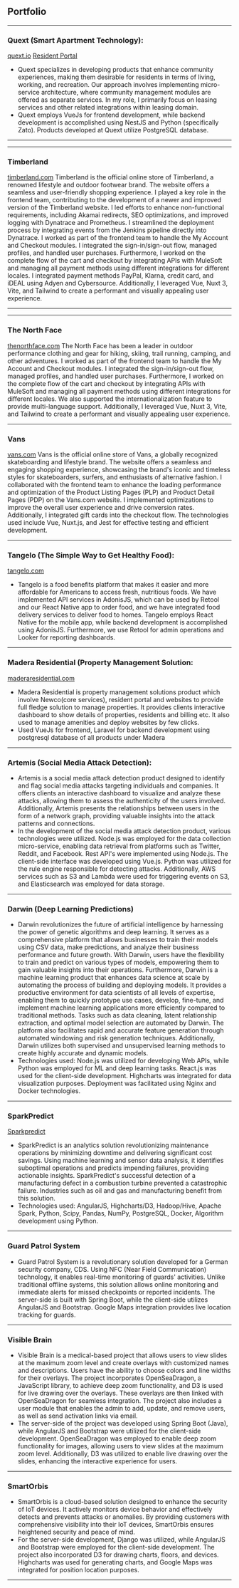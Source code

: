 ## Portfolio

---
### Quext (Smart Apartment Technology):
[quext.io](https://quext.io/) [Resident Portal](https://resident.quext.io/)
- Quext specializes in developing products that enhance community experiences, making them desirable for residents in terms of living, working, and recreation. Our approach involves implementing micro-service architecture, where community management modules are offered as separate services. In my role, I primarily focus on leasing services and other related integrations within leasing domain.
- Quext employs VueJs for frontend development, while backend development is accomplished using NestJS and Python (specifically Zato). Products developed at Quext utilize PostgreSQL database.

---
---
### Timberland
[timberland.com](https://timberland.com)
Timberland is the official online store of Timberland, a renowned lifestyle and outdoor footwear brand. The website offers a seamless and user-friendly shopping experience. I played a key role in the frontend team, contributing to the development of a newer and improved version of the Timberland website. I led efforts to enhance non-functional requirements, including Akamai redirects, SEO optimizations, and improved logging with Dynatrace and Prometheus. I streamlined the deployment process by integrating events from the Jenkins pipeline directly into Dynatrace. I worked as part of the frontend team to handle the My Account and Checkout modules. I integrated the sign-in/sign-out flow, managed profiles, and handled user purchases. Furthermore, I worked on the complete flow of the cart and checkout by integrating APIs with MuleSoft and managing all payment methods using different integrations for different locales. I integrated payment methods PayPal, Klarna, credit card, and iDEAL using Adyen and Cybersource. Additionally, I leveraged Vue, Nuxt 3, Vite, and Tailwind to create a performant and visually appealing user experience.

---
---
### The North Face
[thenorthface.com](https://thenorthface.com)
The North Face has been a leader in outdoor performance clothing and gear for hiking, skiing, trail running, camping, and other adventures. I worked as part of the frontend team to handle the My Account and Checkout modules. I integrated the sign-in/sign-out flow, managed profiles, and handled user purchases. Furthermore, I worked on the complete flow of the cart and checkout by integrating APIs with MuleSoft and managing all payment methods using different integrations for different locales. We also supported the internationalization feature to provide multi-language support. Additionally, I leveraged Vue, Nuxt 3, Vite, and Tailwind to create a performant and visually appealing user experience.

---
### Vans
[vans.com](https://vans.com)
Vans is the official online store of Vans, a globally recognized skateboarding and lifestyle brand. The website offers a seamless and engaging shopping experience, showcasing the brand's iconic and timeless styles for skateboarders, surfers, and enthusiasts of alternative fashion. I collaborated with the frontend team to enhance the loading performance and optimization of the Product Listing Pages (PLP) and Product Detail Pages (PDP) on the Vans.com website. I implemented optimizations to improve the overall user experience and drive conversion rates. Additionally, I integrated gift cards into the checkout flow. The technologies used include Vue, Nuxt.js, and Jest for effective testing and efficient development.

---
### Tangelo (The Simple Way to Get Healthy Food):
[tangelo.com](https://jointangelo.com/)
- Tangelo is a food benefits platform that makes it easier and more affordable for Americans to access fresh, nutritious foods. We have implemented API services in AdonisJS, which can be used by Retool and our React Native app to order food, and we have integrated food delivery services to deliver food to homes. Tangelo employs React Native for the mobile app, while backend development is accomplished using AdonisJS. Furthermore, we use Retool for admin operations and Looker for reporting dashboards.

---
### Madera Residential (Property Management Solution: 
[maderaresidential.com](https://newco.maderaresidential.com/)
- Madera Residential is property management solutions product which involve Newco(core services), resident portal and websites to provide full fledge solution to manage properties. It provides clients interactive dashboard to show details of properties, residents and billing etc. It also used to manage amenities and deploy websites by few clicks.
- Used VueJs for frontend, Laravel for backend development using postgresql database of all products under Madera

---
### Artemis (Social Media Attack Detection):
- Artemis is a social media attack detection product designed to identify and flag social media attacks targeting individuals and companies. It offers clients an interactive dashboard to visualize and analyze these attacks, allowing them to assess the authenticity of the users involved. Additionally, Artemis presents the relationships between users in the form of a network graph, providing valuable insights into the attack patterns and connections.
- In the development of the social media attack detection product, various technologies were utilized. Node.js was employed for the data collection micro-service, enabling data retrieval from platforms such as Twitter, Reddit, and Facebook. Rest API's were implemented using Node.js. The client-side interface was developed using Vue.js. Python was utilized for the rule engine responsible for detecting attacks. Additionally, AWS services such as S3 and Lambda were used for triggering events on S3, and Elasticsearch was employed for data storage.

---
### Darwin (Deep Learning Predictions)
- Darwin revolutionizes the future of artificial intelligence by harnessing the power of genetic algorithms and deep learning. It serves as a comprehensive platform that allows businesses to train their models using CSV data, make predictions, and analyze their business performance and future growth. With Darwin, users have the flexibility to train and predict on various types of models, empowering them to gain valuable insights into their operations. Furthermore, Darwin is a machine learning product that enhances data science at scale by automating the process of building and deploying models. It provides a productive environment for data scientists of all levels of expertise, enabling them to quickly prototype use cases, develop, fine-tune, and implement machine learning applications more efficiently compared to traditional methods. Tasks such as data cleaning, latent relationship extraction, and optimal model selection are automated by Darwin. The platform also facilitates rapid and accurate feature generation through automated windowing and risk generation techniques. Additionally, Darwin utilizes both supervised and unsupervised learning methods to create highly accurate and dynamic models.
- Technologies used: Node.js was utilized for developing Web APIs, while Python was employed for ML and deep learning tasks. React.js was used for the client-side development. Highcharts was integrated for data visualization purposes. Deployment was facilitated using Nginx and Docker technologies.

---
### SparkPredict
[Sparkpredict](https://www.sparkcognition.com/products/industrial-ai-suite/oil-gas/)
- SparkPredict is an analytics solution revolutionizing maintenance operations by minimizing downtime and delivering significant cost savings. Using machine learning and sensor data analysis, it identifies suboptimal operations and predicts impending failures, providing actionable insights. SparkPredict's successful detection of a manufacturing defect in a combustion turbine prevented a catastrophic failure. Industries such as oil and gas and manufacturing benefit from this solution.
- Technologies used: AngularJS, Highcharts/D3, Hadoop/Hive, Apache Spark, Python, Scipy, Pandas, NumPy, PostgreSQL, Docker, Algorithm development using Python.

---
### Guard Patrol System
- Guard Patrol System is a revolutionary solution developed for a German security company, CDS. Using NFC (Near Field Communication) technology, it enables real-time monitoring of guards' activities. Unlike traditional offline systems, this solution allows online monitoring and immediate alerts for missed checkpoints or reported incidents. The server-side is built with Spring Boot, while the client-side utilizes AngularJS and Bootstrap. Google Maps integration provides live location tracking for guards.

---
### Visible Brain
- Visible Brain is a medical-based project that allows users to view slides at the maximum zoom level and create overlays with customized names and descriptions. Users have the ability to choose colors and line widths for their overlays. The project incorporates OpenSeaDragon, a JavaScript library, to achieve deep zoom functionality, and D3 is used for live drawing over the overlays. These overlays are then linked with OpenSeaDragon for seamless integration. The project also includes a user module that enables the admin to add, update, and remove users, as well as send activation links via email.
- The server-side of the project was developed using Spring Boot (Java), while AngularJS and Bootstrap were utilized for the client-side development. OpenSeaDragon was employed to enable deep zoom functionality for images, allowing users to view slides at the maximum zoom level. Additionally, D3 was utilized to enable live drawing over the slides, enhancing the interactive experience for users.

---
### SmartOrbis
- SmartOrbis is a cloud-based solution designed to enhance the security of IoT devices. It actively monitors device behavior and effectively detects and prevents attacks or anomalies. By providing customers with comprehensive visibility into their IoT devices, SmartOrbis ensures heightened security and peace of mind.
-   For the server-side development, Django was utilized, while AngularJS and Bootstrap were employed for the client-side development. The project also incorporated D3 for drawing charts, floors, and devices. Highcharts was used for generating charts, and Google Maps was integrated for position location purposes.

---